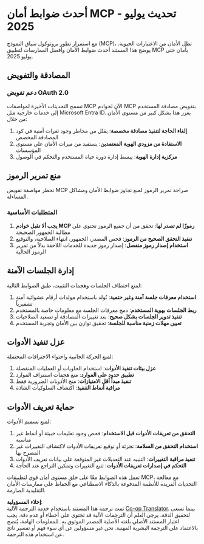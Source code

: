 <!--
CO_OP_TRANSLATOR_METADATA:
{
  "original_hash": "b59b477037dc1dd6b1740a0420f3be14",
  "translation_date": "2025-07-17T01:48:59+00:00",
  "source_file": "02-Security/mcp-security-controls-2025.md",
  "language_code": "ar"
}
-->
# أحدث ضوابط أمان MCP - تحديث يوليو 2025

مع استمرار تطور بروتوكول سياق النموذج (MCP)، تظل الأمان من الاعتبارات الحيوية. يوضح هذا المستند أحدث ضوابط الأمان وأفضل الممارسات لتطبيق MCP بأمان حتى يوليو 2025.

## المصادقة والتفويض

### دعم تفويض OAuth 2.0

تسمح التحديثات الأخيرة لمواصفات MCP الآن لخوادم MCP بتفويض مصادقة المستخدم إلى خدمات خارجية مثل Microsoft Entra ID. يعزز هذا بشكل كبير من مستوى الأمان من خلال:

1. **إلغاء الحاجة لتنفيذ مصادقة مخصصة**: يقلل من مخاطر وجود ثغرات أمنية في كود المصادقة المخصص  
2. **الاستفادة من مزودي الهوية المعتمدين**: يستفيد من ميزات الأمان على مستوى المؤسسات  
3. **مركزية إدارة الهوية**: يبسط إدارة دورة حياة المستخدم والتحكم في الوصول  

## منع تمرير الرموز

تحظر مواصفة تفويض MCP صراحة تمرير الرموز لمنع تجاوز ضوابط الأمان ومشاكل المساءلة.

### المتطلبات الأساسية

1. **يجب ألا تقبل خوادم MCP رموزًا لم تصدر لها**: تحقق من أن جميع الرموز تحتوي على مطالبة الجمهور الصحيحة  
2. **تنفيذ التحقق الصحيح من الرموز**: فحص المصدر، الجمهور، انتهاء الصلاحية، والتوقيع  
3. **استخدام إصدار رموز منفصل**: إصدار رموز جديدة للخدمات اللاحقة بدلاً من تمرير الرموز الحالية  

## إدارة الجلسات الآمنة

لمنع اختطاف الجلسات وهجمات التثبيت، طبق الضوابط التالية:

1. **استخدام معرفات جلسة آمنة وغير حتمية**: تُولد باستخدام مولدات أرقام عشوائية آمنة تشفيرياً  
2. **ربط الجلسات بهوية المستخدم**: دمج معرفات الجلسة مع معلومات خاصة بالمستخدم  
3. **تنفيذ تدوير الجلسات بشكل صحيح**: بعد تغييرات المصادقة أو تصعيد الصلاحيات  
4. **تعيين مهلات زمنية مناسبة للجلسة**: تحقيق توازن بين الأمان وتجربة المستخدم  

## عزل تنفيذ الأدوات

لمنع الحركة الجانبية واحتواء الاختراقات المحتملة:

1. **عزل بيئات تنفيذ الأدوات**: استخدام الحاويات أو العمليات المنفصلة  
2. **تطبيق حدود على الموارد**: منع هجمات استنزاف الموارد  
3. **تنفيذ مبدأ أقل الامتيازات**: منح الأذونات الضرورية فقط  
4. **مراقبة أنماط التنفيذ**: اكتشاف السلوكيات الشاذة  

## حماية تعريف الأدوات

لمنع تسميم الأدوات:

1. **التحقق من تعريفات الأدوات قبل الاستخدام**: فحص وجود تعليمات خبيثة أو أنماط غير مناسبة  
2. **استخدام التحقق من السلامة**: تجزئة أو توقيع تعريفات الأدوات لاكتشاف التغييرات غير المصرح بها  
3. **تنفيذ مراقبة التغييرات**: التنبيه عند التعديلات غير المتوقعة على بيانات تعريف الأدوات  
4. **التحكم في إصدارات تعريفات الأدوات**: تتبع التغييرات وتمكين التراجع عند الحاجة  

تعمل هذه الضوابط معًا على خلق مستوى أمان قوي لتطبيقات MCP، مع معالجة التحديات الفريدة للأنظمة المدفوعة بالذكاء الاصطناعي مع الحفاظ على ممارسات الأمان التقليدية الصارمة.

**إخلاء المسؤولية**:  
تمت ترجمة هذا المستند باستخدام خدمة الترجمة الآلية [Co-op Translator](https://github.com/Azure/co-op-translator). بينما نسعى لتحقيق الدقة، يرجى العلم أن الترجمات الآلية قد تحتوي على أخطاء أو عدم دقة. يجب اعتبار المستند الأصلي بلغته الأصلية المصدر الموثوق به. للمعلومات الهامة، يُنصح بالاعتماد على الترجمة البشرية المهنية. نحن غير مسؤولين عن أي سوء فهم أو تفسير ناتج عن استخدام هذه الترجمة.